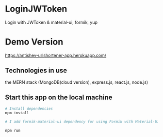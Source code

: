 # LoginJWToken
Login with JWToken &amp; material-ui, formik, yup

# Demo Version
https://antishev-urlshortener-app.herokuapp.com/

## Technologies in use
the MERN stack (MongoDB(cloud version), express.js, react.js, node.js)

## Start this app on the local machine
```bash
# Install dependencies
npm install

# I add formik-material-ui dependency for using Formik with Material-UI

npm run
```
